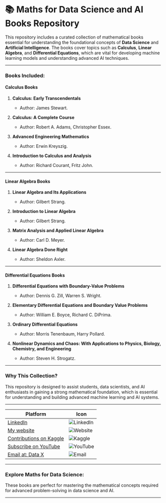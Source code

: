 # 📚 Maths for Data Science and AI Books Repository  

This repository includes a curated collection of mathematical books essential for understanding the foundational concepts of **Data Science** and **Artificial Intelligence**. The books cover topics such as **Calculus**, **Linear Algebra**, and **Differential Equations**, which are vital for developing machine learning models and understanding advanced AI techniques.

---

### Books Included:  

#### **Calculus Books**  
1. **Calculus: Early Transcendentals**  
   - Author: James Stewart.  

2. **Calculus: A Complete Course**  
   - Author: Robert A. Adams, Christopher Essex.  

3. **Advanced Engineering Mathematics**  
   - Author: Erwin Kreyszig.  

4. **Introduction to Calculus and Analysis**  
   - Author: Richard Courant, Fritz John.  

---

#### **Linear Algebra Books**  
1. **Linear Algebra and Its Applications**  
   - Author: Gilbert Strang.  

2. **Introduction to Linear Algebra**  
   - Author: Gilbert Strang.  

3. **Matrix Analysis and Applied Linear Algebra**  
   - Author: Carl D. Meyer.  

4. **Linear Algebra Done Right**  
   - Author: Sheldon Axler.  

---

#### **Differential Equations Books**  
1. **Differential Equations with Boundary-Value Problems**  
   - Author: Dennis G. Zill, Warren S. Wright.  

2. **Elementary Differential Equations and Boundary Value Problems**  
   - Author: William E. Boyce, Richard C. DiPrima.  

3. **Ordinary Differential Equations**  
   - Author: Morris Tenenbaum, Harry Pollard.  

4. **Nonlinear Dynamics and Chaos: With Applications to Physics, Biology, Chemistry, and Engineering**  
   - Author: Steven H. Strogatz.  

---

### Why This Collection?  
This repository is designed to assist students, data scientists, and AI enthusiasts in gaining a strong mathematical foundation, which is essential for understanding and building advanced machine learning and AI systems.

---

| Platform               | Icon                                                                                 |
|------------------------|--------------------------------------------------------------------------------------|
| [LinkedIn ](https://www.linkedin.com/in/rajaahmedalikhan)   | ![LinkedIn](https://img.shields.io/badge/-LinkedIn-0077B5?logo=linkedin&logoColor=white)   |
| [My website ](https://dataxofficial.com)         | ![Website](https://img.shields.io/badge/-Website-FF6600?logo=web&logoColor=white)         |
| [Contributions on Kaggle ](https://www.kaggle.com/datascientist97) | ![Kaggle](https://img.shields.io/badge/-Kaggle-20BEFF?logo=kaggle&logoColor=white)      |
| [Subscribe on YouTube ](https://www.youtube.com/@datax_official) | ![YouTube](https://img.shields.io/badge/-YouTube-FF0000?logo=youtube&logoColor=white) |
| [Email at: Data X](mailto:datascientist097@gmail.com)     | ![Email](https://img.shields.io/badge/-Email-D14836?logo=gmail&logoColor=white)          |  

---

### Explore Maths for Data Science:  
These books are perfect for mastering the mathematical concepts required for advanced problem-solving in data science and AI.

--- 
